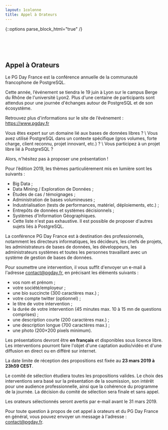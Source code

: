 ```yaml
---
layout: 1colonne
title: Appel à Orateurs
---
```


{::options parse_block_html="true" /}

<br/>
<br/>
<br/>





<!--
<b>L'Appel à Orateurs est clos</b>
-->
    
<!--    
<h3><b>Prolongation Date limite des propositions.</b></h3>
<p>
La date limite de réception des propositions a été repoussée au 2 mars 2018 à 23h59 CEST
</p>
-->

## Appel à Orateurs 
    
Le PG Day France est la conférence annuelle de la communauté francophone de PostgreSQL.

Cette année, l’événement se tiendra le 19 juin à Lyon sur le campus Berge du Rhône de l'université Lyon2. 
Plus d'une centaine de participants sont attendus pour une journée d'échanges autour de PostgreSQL et de son écosystème.

Retrouvez plus d'informations sur le site de l’événement : https://www.pgday.fr

Vous êtes expert sur un domaine lié aux bases de données libres ? \\
Vous avez utilisé PostgreSQL dans un contexte spécifique (gros volumes, forte charge, client reconnu, projet innovant, etc.) ? \\
Vous participez à un projet libre lié à PostgreSQL ?

Alors, n'hésitez pas à proposer une présentation !

Pour l’édition 2019, les thèmes particulièrement mis en lumière sont les suivants :

* Big Data ;
* Data Mining / Exploration de Données ;
* Études de cas / témoignages ;
* Administration de bases volumineuses ;
* Industrialisation (tests de performances, matériel, déploiements, etc.) ;
* Entrepôts de données et systèmes décisionnels ;
* Systèmes d'Information Géographiques.
* Cette liste n'est pas exhaustive. Il est possible de proposer d'autres sujets liés à PostgreSQL.

La conférence PG Day France est à destination des professionnels, notamment les directeurs informatiques, les décideurs, les chefs de projets, les administrateurs de bases de données, les développeurs, les administrateurs systèmes et toutes les personnes travaillant avec un système de gestion de bases de données.

Pour soumettre une intervention, il vous suffit d'envoyer un e-mail à l'adresse contact@pgday.fr, en précisant les éléments suivants :

* vos nom et prénom ;
* votre société/employeur ;
* une bio succincte (300 caractères max.) ;
* votre compte twitter (optionnel) ;
* le titre de votre intervention ;
* la durée de votre intervention (45 minutes max. 10 à 15 mn de questions comprises) ;
* une description courte (200 caractères max.) ;
* une description longue (700 caractères max.) ;
* une photo (200×200 pixels minimum).

Les présentations devront être **en français** et disponibles sous licence 
libre. Les interventions pourront faire l'objet d'une captation audio/vidéo et 
d'une diffusion en direct ou en différé sur internet.

La date limite de réception des propositions est fixée au **23 mars 2019 à 23h59 CEST**.

Le comité de sélection étudiera toutes les propositions valides. Le choix des interventions sera basé sur la présentation de la soumission, son intérêt pour une audience professionnelle, ainsi que la cohérence du programme de la journée. La décision du comité de sélection sera finale et sans appel.

Les orateurs sélectionnés seront avertis par e-mail avant le 31 mars 2019.

Pour toute question à propos de cet appel à orateurs et du PG Day France en général, vous pouvez envoyer un message à l'adresse : contact@pgday.fr.

<!--
      <h3><b>Appel à Orateurs.</b></h3>


      <p>
      Le PG Day France est la conférence annuelle de la communauté francophone de PostgreSQL. 
      Cette année, l’événement se tiendra le 26 juin à Marseille au théâtre Joliette. 
      Plus d'une centaine de participants sont attendus pour une journée d'échanges autour de 
      PostgreSQL et de ses projets associés.. Retrouvez
      plus d'informations sur le site de l’événement : <a
      href="http://www.pgday.fr">http://www.pgday.fr</a>
      </p><p>
      Vous êtes expert sur un domaine lié aux bases de données libres ? <br/>
      Vous avez utilisé PostgreSQL dans un contexte spécifique (gros volumes,
      forte charge, client reconnu, projet innovant, etc.) ? <br/>
      Vous participez à un projet libre lié à PostgreSQL ? <br/>
      Alors n'hésitez pas à proposer une présentation !
      </p><p>
      Pour l’édition 2018, les thèmes particulièrement mis en lumière sont
      les suivants :
      </p>
      <ul>
        <li>Big Data </li>
        <li>Data Mining / Exploration de Données</li>
        <li>Études de cas / témoignages </li>
        <li>Administration de bases volumineuses</li>
        <li>Industrialisation (tests de performances, matériel, déploiements, etc.)</li>
        <li>Entrepôts de données et systèmes décisionnels</li>
        <li>Systèmes d'Information Géographiques</li>
      </ul>
      <p>
      Cette liste n'est pas exhaustive. Il est possible de proposer d'autres
      sujets liés à PostgreSQL.
      </p><p>
          La conférence PG Day France est à destination des professionnels, 
          notamment les directeurs informatiques, les décideurs, les chefs de 
          projets, les administrateurs de bases de données, les développeurs, 
          les administrateurs systèmes et toutes les personnes travaillant avec 
          un système de gestion de bases de données.
      </p><p>
      Pour soumettre une intervention, il vous suffit d'envoyer un e-mail à
      l'adresse <a href="mailto:contact@pgday.fr" >contact@pgday.fr</a>, en
      précisant les éléments suivants :
      </p>
      <ul>
        <li>vos nom et prénom</li>
        <li>votre société/employeur</li>
        <li>une bio succincte (300 caractères max.)</li>
        <li>votre compte twitter (optionnel)</li>
        <li>le titre de votre intervention</li>
        <li>la durée de votre intervention (45 min. max.)</li>
        <li>une description courte (200 caractères max.)</li>
        <li>une description longue (700 caractères max.)</li>
        <li>une photo (200x200 pixels minimum)</li>
      </ul>
      <p>
      Les interventions devront être <b>en français</b> et disponibles sous
      licence libre. Les interventions pourront faire l'objet d'une
      captation audio/vidéo et d'une diffusion sur internet.
      </p><p>
      <b>La date limite de réception des propositions est fixée au 23 février 
        2018 à 23h59 CEST.</b>
      </p>
      <p>
      Le <a href='/apropos'>comité de sélection</a> 
      étudiera toutes les propositions valides. Le choix 
      des sessions sera basé sur la présentation de la soumission, son intérêt 
      pour une audience professionnelle, la cohérence du programme de la journée. 
      La décision du comité de sélection sera finale et sans appel. 
      Les membres du comité s'expriment en leur nom propre. Leurs choix ne reflètent 
      pas la position de leur employeur.
      </p>
      <p>
      Les orateurs sélectionnés seront avertis par e-mail avant le 16 mars 2018.
      </p>
      <p>
      Pour toute question à propos de cet appel à conférenciers et du PGDay
      France en général, vous pouvez envoyer un message à l'adresse : <a
      href="mailto:contact@pgday.fr" >contact@pgday.fr</a>
      </p>

-->



